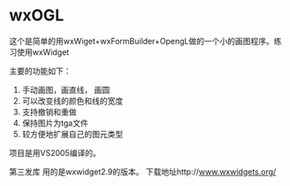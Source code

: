 wxOGL
===
这个是简单的用wxWiget+wxFormBuilder+OpengL做的一个小的画图程序。练习使用wxWidget

主要的功能如下：
1. 手动画图，画直线， 画圆
2. 可以改变线的颜色和线的宽度
3. 支持撤销和重做
4. 保持图片为tga文件
5. 较方便地扩展自己的图元类型

项目是用VS2005编译的。

第三发库
用的是wxwidget2.9的版本。
下载地址http://www.wxwidgets.org/